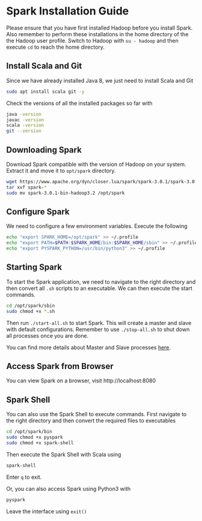 # Spark Installation Guide
Please ensure that you have first installed Hadoop before you install Spark. Also remember to perform these installations in the home directory of the the Hadoop user profile. Switch to Hadoop with ```su - hadoop``` and then execute ```cd``` to reach the home directory.

## Install Scala and Git

Since we have already installed Java 8, we just need to install Scala and Git
```sh
sudo apt install scala git -y
```

Check the versions of all the installed packages so far with
```sh
java -version
javac -version
scala -version
git --version
```

## Downloading Spark
Download Spark compatible with the version of Hadoop on your system. Extract it and move it to ```opt/spark``` directory.
```sh
wget https://www.apache.org/dyn/closer.lua/spark/spark-3.0.1/spark-3.0.1-bin-hadoop3.2.tgz
tar xvf spark-*
sudo mv spark-3.0.1-bin-hadoop3.2 /opt/spark
```

## Configure Spark
We need to configure a few environment variables. Execute the following
```sh
echo "export SPARK_HOME=/opt/spark" >> ~/.profile
echo "export PATH=$PATH:$SPARK_HOME/bin:$SPARK_HOME/sbin" >> ~/.profile
echo "export PYSPARK_PYTHON=/usr/bin/python3" >> ~/.profile
```

## Starting Spark
To start the Spark application, we need to navigate to the right directory and then convert all ```.sh``` scripts to an executable. We can then execute the start commands. 
```sh
cd /opt/spark/sbin
sudo chmod +x *.sh
```
Then run ```./start-all.sh``` to start Spark. This will create a master and slave with default configurations. Remember to use ```./stop-all.sh``` to shut down all processes once you are done.

You can find more details about Master and Slave processes [here](https://phoenixnap.com/kb/install-spark-on-ubuntu).

## Access Spark from Browser
You can view Spark on a browser, visit http://localhost:8080

## Spark Shell

You can also use the Spark Shell to execute commands. First navigate to the right directory and then convert the required files to executables

```sh
cd /opt/spark/bin
sudo chmod +x pyspark 
sudo chmod +x spark-shell
```

Then execute the Spark Shell with Scala using 
```sh
spark-shell
```
Enter ```q``` to exit.

Or, you can also access Spark using Python3 with
```sh
pyspark
```
Leave the interface using ```exit()```
